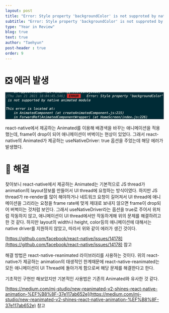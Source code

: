 ```yaml
---
layout: post
title: "Error: Style property 'backgroundColor' is not supproted by native animated module"
subtitle: "Error: Style property 'backgroundColor' is not supproted by native animated module"
type: "Year in Review"
blog: true
text: true
author: "Taehyun"
post-header : true
order: 9
---
```


# ❎ 에러 발생

![](img/2021-01-22-09-52-49.png)

react-native에서 제공하는 Animated를 이용해 배경색을 바꾸는 애니메이션을 적용했는데, frame이 drop이 되어 애니메이션이 버벅이는 현상이 있었다. 그래서 react-native의 Animated가 제공하는 useNativeDriver: true 옵션을 주었는데 해당 에러가 발생했다.

# 🌟 해결

찾아보니 react-native에서 제공하는 Animated는 기본적으로 JS thread가 animation의 layout정보를 만들어서 UI thread에 요청하는 방식이였다. 하지만 JS thread가 re-render를 많이 해야하거나 네트워크 요청이 길어져서 UI thread에 애니메이션을 그리라는 요청을 frame rate에 맞게 제대로 보내지 않으면 frame이 drop되어 버벅이는 것처럼 보인다. 그래서 useNativeDriver라는 옵션을 true로 주어서 위처럼 작동하지 않고, 애니메이션이 UI thread에서만 작동하게해 위의 문제를 해결하려고 한 것 같다. 하지만 layout의 width나 height, color등의 애니메이션에 대해서는 native driver를 지원하지 않았고, 따라서 위와 같이 에러가 생긴 것이다.

[https://github.com/facebook/react-native/issues/14178](https://github.com/facebook/react-native/issues/14178) 참고

해결 방법은 react-native-reanimated 라이브러리를 사용하는 것이다. 위의 react-native가 제공하는 animation의 태생적인 한계때문에 react-native-reanimated는 모든 애니메이션이 UI Thread에 돌아가게 함으로써 해당 문제를 해결한다고 한다.

기초적인 구현만 해보았지만 기본적인 사용법은 기존의 Animated와 유사한 것 같다.

[https://medium.com/mj-studio/new-reanimated-v2-shines-react-native-animation-%EF%B8%8F-37e117ab652e](https://medium.com/mj-studio/new-reanimated-v2-shines-react-native-animation-%EF%B8%8F-37e117ab652e) 참고
